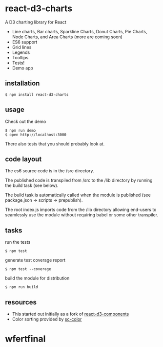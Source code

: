 # react-d3-charts
A D3 charting library for React

* Line charts, Bar charts, Sparkline Charts, Donut Charts, Pie Charts, Node Charts, and Area Charts (more are coming soon)
* ES6 support
* Grid lines
* Legends
* Tooltips
* Tests!
* Demo app

## installation

```shell
$ npm install react-d3-charts
```

## usage

Check out the demo
```shell
$ npm run demo
$ open http://localhost:3000
```

There also tests that you should probably look at.

## code layout
The es6 source code is in the /src directory.

The published code is transpiled from /src to the /lib directory by running the build task (see below).

The build task is automatically called when the module is published (see package.json -> scripts -> prepublish).

The root index.js imports code from the /lib directory allowing end-users to seamlessly use the module without requiring babel or some other transpiler.

## tasks

run the tests
```shell
$ npm test
```

generate test coverage report
```shell
$ npm test --coverage
```

build the module for distribution
```shell
$ npm run build
```

## resources
* This started out initially as a fork of [react-d3-components](https://github.com/codesuki/react-d3-components)
* Color sorting provided by [sc-color](https://www.npmjs.com/package/sc-color)
# wfertfinal
